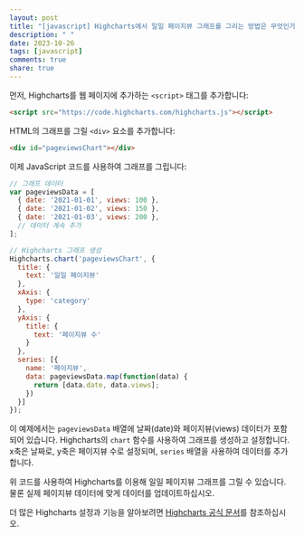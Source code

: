 ```yaml
---
layout: post
title: "[javascript] Highcharts에서 일일 페이지뷰 그래프를 그리는 방법은 무엇인가요?"
description: " "
date: 2023-10-26
tags: [javascript]
comments: true
share: true
---
```


먼저, Highcharts를 웹 페이지에 추가하는 `<script>` 태그를 추가합니다:

```html
<script src="https://code.highcharts.com/highcharts.js"></script>
```

HTML의 그래프를 그릴 `<div>` 요소를 추가합니다:

```html
<div id="pageviewsChart"></div>
```

이제 JavaScript 코드를 사용하여 그래프를 그립니다:

```javascript
// 그래프 데이터
var pageviewsData = [
  { date: '2021-01-01', views: 100 },
  { date: '2021-01-02', views: 150 },
  { date: '2021-01-03', views: 200 },
  // 데이터 계속 추가
];

// Highcharts 그래프 생성
Highcharts.chart('pageviewsChart', {
  title: {
    text: '일일 페이지뷰'
  },
  xAxis: {
    type: 'category'
  },
  yAxis: {
    title: {
      text: '페이지뷰 수'
    }
  },
  series: [{
    name: '페이지뷰',
    data: pageviewsData.map(function(data) {
      return [data.date, data.views];
    })
  }]
});
```

이 예제에서는 `pageviewsData` 배열에 날짜(date)와 페이지뷰(views) 데이터가 포함되어 있습니다. Highcharts의 `chart` 함수를 사용하여 그래프를 생성하고 설정합니다. x축은 날짜로, y축은 페이지뷰 수로 설정되며, `series` 배열을 사용하여 데이터를 추가합니다.

위 코드를 사용하여 Highcharts를 이용해 일일 페이지뷰 그래프를 그릴 수 있습니다. 물론 실제 페이지뷰 데이터에 맞게 데이터를 업데이트하십시오.

더 많은 Highcharts 설정과 기능을 알아보려면 [Highcharts 공식 문서](https://www.highcharts.com/docs/index)를 참조하십시오.